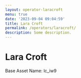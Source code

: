 ```yaml
---
layout: operator-laracroft
menu: true
date: '2023-09-04 09:04:59'
title: Lara Croft
permalink: /operators/laracroft/
description: Some description.
---
```


# Lara Croft

Base Asset Name: lc_iw9
